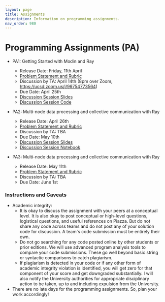 ```yaml
---
layout: page
title: Assignments
description: Information on programming assignments.
nav_order: 980
---
```


# Programming Assignments (PA) 
- PA1: Getting Started with Modin and Ray
    - Release Date: Friday, 11th April
    - [Problem Statement and Rubric](https://drive.google.com/file/d/1SZhixvPgaeLfjB9Sgyf2LGgfsrJ9vvzR/view?usp=share_link)
    - Discussion by TA: April 14th (8pm over Zoom, https://ucsd.zoom.us/j/96754773564)
    - Due Date: April 25th
    - [Discussion Session Slides](https://docs.google.com/presentation/d/1CdgJRWoqFlXc-nqZXx7dLSXOn4jO1WDxhSASRS7auRQ/edit?usp=sharing)
    - [Discussion Session Code](https://huggingface.co/datasets/GindaChen/dsc204-data/blob/main/DSC204A_SP25_PA1_Discussion.ipynb)

- PA2: Multi-node data processing and collective communication with Ray
    - Release Date: April 26th 
    - [Problem Statement and Rubric](#)
    - Discussion by TA: TBA
    - Due Date: May 10th
    - [Discussion Session Slides](assets/discussions/pa2_discussion.pdf)
    - [Discussion Session Notebook](assets/discussions/pa2_discussion.ipynb)

- PA3: Multi-node data processing and collective communication with Ray
    - Release Date: May 11th
    - [Problem Statement and Rubric](#)
    - Discussion by TA: TBA
    - Due Date: June 1st

<!--
{:.no_toc}
### Documents and Dates
- PA0: Setting up AWS and Dask
    - Release Date: Monday, 04/18/2023
    - [Statement](resources/PAs/PA0.pdf) and [Grading Rubric](resources/PAs/PA0_Grading_Rubric.pdf)
    - Discussion by TA: 04/18/2023
    - Due Date: 04/29/2023
- PA1: Data Exploration with Dask
    - Release Date: 04/30/2023
    - [Statement](resources/PAs/PA1.pdf) and [Grading Rubric](resources/PAs/PA1_Grading_Rubric.pdf)
    - Discussion by TA: 05/09/2023
    - Due Date: 05/19/2023 (extended)
- PA2: Feature Engineering and Model Selection with Spark
    - Release Date: 05/16/2023
    - [Statement](resources/PAs/PA2.pdf) and [Grading Rubric](resources/PAs/PA2_Grading_Rubric.pdf)    
    - Discussion by TA: to be posted on Canvas 05/23/2023
    - Due Date: 06/09/2023 
-->

### Instructions and Caveats
- Academic integrity: 
    - It is okay to discuss the assignment with your peers at a conceptual level. It is also okay to post conceptual or high-level questions, logistical questions, and useful references on Piazza. But do not share any code across teams and do not post any of your solution code for discussion. A team's code submission must be entirely their own.
    - Do not go searching for any code posted online by other students or prior editions. We will use advanced program analysis tools to compare your code submissions. These go well beyond basic string or syntactic comparisons to catch plagiarism.
    - If plagiarism is detected in your code or if any other form of academic integrity violation is identified, you will get zero for that component of your score and get downgraded substantially. I will also notify the University authorities for appropriate disciplinary action to be taken, up to and including expulsion from the University.
- There are no late days for the programming assignments. So, plan your work accordingly! 
